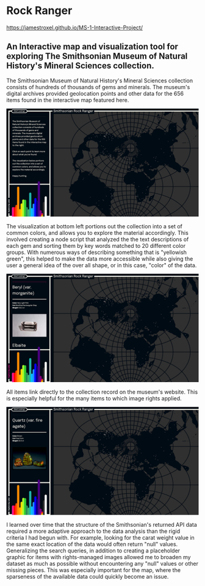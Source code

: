 # Rock Ranger
https://jamestroxel.github.io/MS-1-Interactive-Project/

## An Interactive map and visualization tool for exploring The Smithsonian Museum of Natural History's Mineral Sciences collection.

The Smithsonian Museum of Natural History's Mineral Sciences collection consists of hundreds of thousands of gems and minerals. The museum's digital archives provided geolocation points and other data for the 656 items found in the interactive map featured here. 

![Alt text](/Documentation/Home.png?raw=true)

The visualization at bottom left portions out the collection into a set of common colors, and allows you to explore the material accordingly. This involved creating a node script that analyzed the the text descriptions of each gem and sorting them by key words matched to 20 different color groups. With numerous ways of describing something that is "yellowish green", this helped to make the data more accessible while also giving the user a general idea of the over all shape, or in this case, "color" of the data.

![Alt text](/Documentation/ByColor.png?raw=true)

All items link directly to the collection record on the museum's website. This is especially helpful for the many items to which image rights applied. 

![Alt text](/Documentation/ByGeo.png?raw=true)

I learned over time that the structure of the Smithsonian's returned API data required a more adaptive approach to the data analysis than the rigid criteria I had begun with. For example, looking for the carat weight value in the same exact location of the data would often return "null" values. Generalizing the search queries, in addition to creating a placeholder graphic for items with rights-managed images allowed me to broaden my dataset as much as possible without encountering any "null" values or other missing pieces. This was especially important for the map, where the sparseness of the available data could quickly become an issue. 

